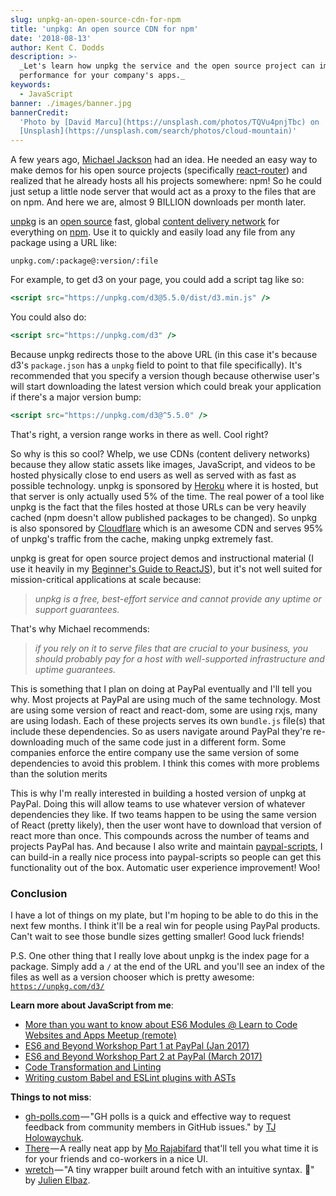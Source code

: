 ```yaml
---
slug: unpkg-an-open-source-cdn-for-npm
title: 'unpkg: An open source CDN for npm'
date: '2018-08-13'
author: Kent C. Dodds
description: >-
  _Let's learn how unpkg the service and the open source project can improve
  performance for your company's apps._
keywords:
  - JavaScript
banner: ./images/banner.jpg
bannerCredit:
  'Photo by [David Marcu](https://unsplash.com/photos/TQVu4pnjTbc) on
  [Unsplash](https://unsplash.com/search/photos/cloud-mountain)'
---
```


A few years ago, [Michael Jackson](https://twitter.com/mjackson) had an idea. He
needed an easy way to make demos for his open source projects (specifically
[react-router](https://reacttraining.com/react-router/)) and realized that he
already hosts all his projects somewhere: npm! So he could just setup a little
node server that would act as a proxy to the files that are on npm. And here we
are, almost 9 BILLION downloads per month later.

[unpkg](https://unpkg.com/) is an
[open source](https://github.com/unpkg/unpkg.com) fast, global
[content delivery network](https://en.wikipedia.org/wiki/Content_delivery_network)
for everything on [npm](https://www.npmjs.com/). Use it to quickly and easily
load any file from any package using a URL like:

```
unpkg.com/:package@:version/:file
```

For example, to get d3 on your page, you could add a script tag like so:

```jsx
<script src="https://unpkg.com/d3@5.5.0/dist/d3.min.js" />
```

You could also do:

```jsx
<script src="https://unpkg.com/d3" />
```

Because unpkg redirects those to the above URL (in this case it's because d3's
`package.json` has a `unpkg` field to point to that file specifically). It's
recommended that you specify a version though because otherwise user's will
start downloading the latest version which could break your application if
there's a major version bump:

```jsx
<script src="https://unpkg.com/d3@^5.5.0" />
```

That's right, a version range works in there as well. Cool right?

So why is this so cool? Whelp, we use CDNs (content delivery networks) because
they allow static assets like images, JavaScript, and videos to be hosted
physically close to end users as well as served with as fast as possible
technology. unpkg is sponsored by [Heroku](https://www.heroku.com/) where it is
hosted, but that server is only actually used 5% of the time. The real power of
a tool like unpkg is the fact that the files hosted at those URLs can be very
heavily cached (npm doesn't allow published packages to be changed). So unpkg is
also sponsored by [Cloudflare](https://www.cloudflare.com/) which is an awesome
CDN and serves 95% of unpkg's traffic from the cache, making unpkg extremely
fast.

unpkg is great for open source project demos and instructional material (I use
it heavily in my [Beginner's Guide to ReactJS](http://kcd.im/beginner-react)),
but it's not well suited for mission-critical applications at scale because:

> _unpkg is a free, best-effort service and cannot provide any uptime or support
> guarantees._

That's why Michael recommends:

> _if you rely on it to serve files that are crucial to your business, you
> should probably pay for a host with well-supported infrastructure and uptime
> guarantees._

This is something that I plan on doing at PayPal eventually and I'll tell you
why. Most projects at PayPal are using much of the same technology. Most are
using some version of react and react-dom, some are using rxjs, many are using
lodash. Each of these projects serves its own `bundle.js` file(s) that include
these dependencies. So as users navigate around PayPal they're re-downloading
much of the same code just in a different form. Some companies enforce the
entire company use the same version of some dependencies to avoid this problem.
I think this comes with more problems than the solution merits

This is why I'm really interested in building a hosted version of unpkg at
PayPal. Doing this will allow teams to use whatever version of whatever
dependencies they like. If two teams happen to be using the same version of
React (pretty likely), then the user wont have to download that version of react
more than once. This compounds across the number of teams and projects PayPal
has. And because I also write and maintain
[paypal-scripts](https://blog.kentcdodds.com/automation-without-config-412ab5e47229),
I can build-in a really nice process into paypal-scripts so people can get this
functionality out of the box. Automatic user experience improvement! Woo!

### Conclusion

I have a lot of things on my plate, but I'm hoping to be able to do this in the
next few months. I think it'll be a real win for people using PayPal products.
Can't wait to see those bundle sizes getting smaller! Good luck friends!

P.S. One other thing that I really love about unpkg is the index page for a
package. Simply add a `/` at the end of the URL and you'll see an index of the
files as well as a version chooser which is pretty awesome:
[`https://unpkg.com/d3/`](https://unpkg.com/d3/)

**Learn more about JavaScript from me**:

- [More than you want to know about ES6 Modules @ Learn to Code Websites and Apps Meetup (remote)](https://www.youtube.com/watch?v=kTlcu16rSLc&list=PLV5CVI1eNcJgNqzNwcs4UKrlJdhfDjshf)
- [ES6 and Beyond Workshop Part 1 at PayPal (Jan 2017)](https://www.youtube.com/watch?v=t3R3R7UyN2Y&list=PLV5CVI1eNcJgNqzNwcs4UKrlJdhfDjshf)
- [ES6 and Beyond Workshop Part 2 at PayPal (March 2017)](https://www.youtube.com/watch?v=eOKQDh50ECU&list=PLV5CVI1eNcJgNqzNwcs4UKrlJdhfDjshf)
- [Code Transformation and Linting](https://kentcdodds.com/workshops/#code-transformation-and-linting)
- [Writing custom Babel and ESLint plugins with ASTs](https://kentcdodds.com/talks/#writing-custom-babel-and-eslint-plugins-with-asts)

**Things to not miss**:

- [gh-polls.com](https://gh-polls.com/) — "GH polls is a quick and effective way
  to request feedback from community members in GitHub issues." by
  [TJ Holowaychuk](https://twitter.com/tjholowaychuk).
- [There](https://there.pm/) — A really neat app by
  [Mo Rajabifard](https://twitter.com/morajabi) that'll tell you what time it is
  for your friends and co-workers in a nice UI.
- [wretch](https://github.com/elbywan/wretch) — "A tiny wrapper built around
  fetch with an intuitive syntax. 🍬" by
  [Julien Elbaz](https://github.com/elbywan).
